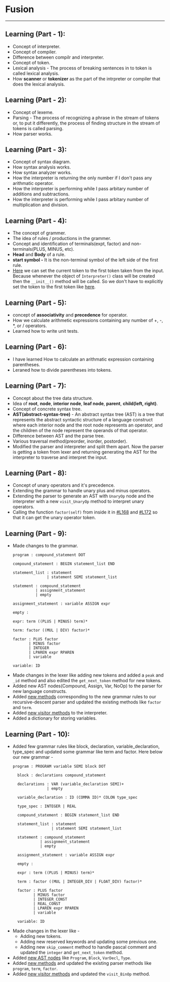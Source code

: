 # Fusion
---------

## Learning (Part - 1):

* Concept of interpreter.
* Concept of compiler.
* Difference between compilr and interpreter.
* Concept of token.
* Lexical analysis - The process of breaking sentences in to token is called lexical analysis.
* How **scanner** or **tokenizer** as the part of the intrpreter or compiler that does the lexical analysis.

## Learning (Part - 2):

* Concept of lexeme.
* Parsing - The process of recognizing a phrase in the stream of tokens or, to put it differently, the process of finding structure in the stream of tokens is called parsing.
* How parser works.

## Learning (Part - 3):

* Concept of syntax diagram.
* How syntax analysis works.
* How syntax analyzer works.
* How the interpreter is returning the only number if I don't pass any arithmatic operator.
* How the interpreter is performing while I pass arbitary number of additions and subtractions.
* How the interpreter is performing while I pass arbitary number of multiplication and division.

## Learning (Part - 4):

* The concept of grammer.
* The idea of rules / productions in the grammer.
* Concept and identification of terminals(expt, factor) and non-terminals(PLUS, MINUS, etc).
* **Head** and **Body** of a rule.
* **start symbol -** It is the non-terminal symbol of the left side of the first rule.
* [Here](https://github.com/aniruddha2000/fusion/blob/master/part4/calc4.py#L92) we can set the current token to the first token taken from the input. Because whenever the object of `Interpreter()` class will be created then the `__init__()` method will be called. So we don't have to explicitly set the token to the first token like [here](https://github.com/aniruddha2000/fusion/blob/master/part3/calc3.py#L116).

## Learning (Part - 5):

* concept of **associativity** and **precedence** for operator.
* How we calculate arithmetic expressions containing any number of +, -, *, or / operators.
* Learned how to write unit tests.

## Learning (Part - 6):

* I have learned How to calculate an arithmatic expression containing parentheses.
* Leraned how to divide parentheses into tokens.

## Learning (Part - 7):

* Concept about the tree data structure.
* Idea of **root**, **node**, **interior node**, **leaf node**, **parent**, **child(left, right)**.
* Concept of concrete syntax tree.
* **AST(abstract-syntax-tree)** - An abstract syntax tree (AST) is a tree that represents the abstract syntactic structure of a language construct where each interior node and the root node represents an operator, and the children of the node represent the operands of that operator.
* Difference between AST and the parse tree.
* Various traversal method(preorder, inorder, postorder).
* Modified the parser and interpreter and split them apart. Now the parser is getting a token from lexer and returning generating the AST for the interpreter to traverse and interpret the input.

## Learning (Part - 8):

* Concept of unary operators and it's precedence.
* Extending the grammar to handle unary plus and minus operators.
* Extending the parser to generate an AST with `UnaryOp` node and the interpreter with a new `visit_UnaryOp` method to interpret unary operators.
* Calling the function `factor(self)` from inside it in [#L168](https://github.com/aniruddha2000/fusion/blob/master/part8/spi.py#L168) and [#L172](https://github.com/aniruddha2000/fusion/blob/master/part8/spi.py#L172) so that it can get the unary operator token.

## Learning (Part - 9):

* Made changes to the grammar.
    ```
    program : compound_statement DOT

    compound_statement : BEGIN statement_list END

    statement_list : statement
                   | statement SEMI statement_list

    statement : compound_statement
              | assignment_statement
              | empty

    assignment_statement : variable ASSIGN expr

    empty :

    expr: term ((PLUS | MINUS) term)*

    term: factor ((MUL | DIV) factor)*

    factor : PLUS factor
           | MINUS factor
           | INTEGER
           | LPAREN expr RPAREN
           | variable

    variable: ID
    ```
* Made changes in the lexer like adding new tokens and added a `peak` and `_id` method and also edited the `get_next_token` method for new tokens.
* Added new AST nodes(Compound, Assign, Var, NoOp) to the parser for new language constructs.
* Added [new methods](https://github.com/aniruddha2000/fusion/blob/master/part9/spi.py#L228-L301) corresponding to the new grammar rules to our recursive-descent parser and updated the existing methods like `factor` and `term`.
* Added [new visitor methods](https://github.com/aniruddha2000/fusion/blob/master/part9/spi.py#L442-L459) to the interpreter.
* Added a dictionary for storing variables.

## Learning (Part - 10):

* Added few grammar rules like block, declaration, variable_declaration, type_spec and updated some grammar like term and factor. Here below our new grammar -
  ```
  program : PROGRAM variable SEMI block DOT

    block : declarations compound_statement

    declarations : VAR (variable_declaration SEMI)+
                 | empty

    variable_declaration : ID (COMMA ID)* COLON type_spec

    type_spec : INTEGER | REAL

    compound_statement : BEGIN statement_list END

    statement_list : statement
                   | statement SEMI statement_list

    statement : compound_statement
              | assignment_statement
              | empty

    assignment_statement : variable ASSIGN expr

    empty :

    expr : term ((PLUS | MINUS) term)*

    term : factor ((MUL | INTEGER_DIV | FLOAT_DIV) factor)*

    factor : PLUS factor
           | MINUS factor
           | INTEGER_CONST
           | REAL_CONST
           | LPAREN expr RPAREN
           | variable

    variable: ID
  ```
* Made changes in the lexer like -
  * Adding new tokens.
  * Adding new reserved keywords and updating some previous one.
  * Adding new `skip_comment` method to handle pascal comment and updated the `integer` and `get_next_token` method.
* Added [new AST nodes](https://github.com/aniruddha2000/fusion/blob/master/part10/spi.py#L265-L286) like `Program`, `Block`, `VarDecl`, `Type`.
* Added [new methods](https://github.com/aniruddha2000/fusion/blob/master/part10/spi.py#L319-L369) and updated the existing parser methods like `program`, `term`, `factor`.
* Added [new visitor methods](https://github.com/aniruddha2000/fusion/blob/master/part10/spi.py#L570-L584) and updated the `visit_BinOp` method.
